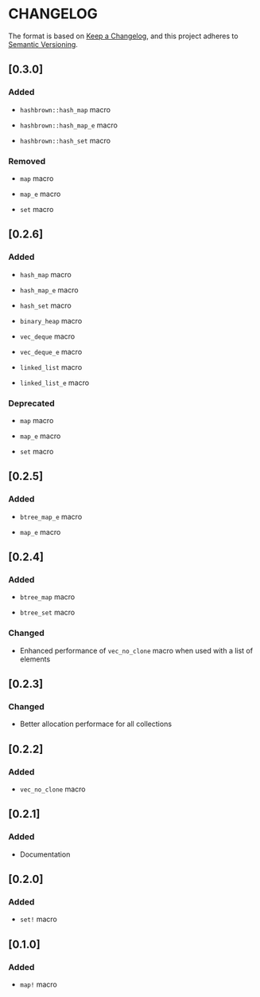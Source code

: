 # CHANGELOG

The format is based on [Keep a Changelog](https://keepachangelog.com/en/1.0.0/),
and this project adheres to [Semantic Versioning](https://semver.org/spec/v2.0.0.html>).


## [0.3.0]

### Added

* `hashbrown::hash_map` macro

* `hashbrown::hash_map_e` macro

* `hashbrown::hash_set` macro

### Removed

* `map` macro

* `map_e` macro

* `set` macro


## [0.2.6]

### Added

* `hash_map` macro

* `hash_map_e` macro

* `hash_set` macro

* `binary_heap` macro

* `vec_deque` macro

* `vec_deque_e` macro

* `linked_list` macro

* `linked_list_e` macro

### Deprecated

* `map` macro

* `map_e` macro

* `set` macro


## [0.2.5]

### Added

* `btree_map_e` macro

* `map_e` macro


## [0.2.4]

### Added

* `btree_map` macro

* `btree_set` macro

### Changed

* Enhanced performance of `vec_no_clone` macro when used with a
  list of elements


## [0.2.3]

### Changed

* Better allocation performace for all collections


## [0.2.2]

### Added

* `vec_no_clone` macro


## [0.2.1]

### Added

* Documentation


## [0.2.0]

### Added

* `set!` macro


## [0.1.0]

### Added

* `map!` macro

